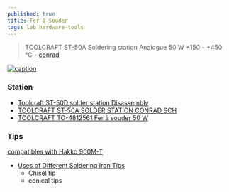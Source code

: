 ```yaml
---
published: true
title: Fer à Souder
tags: lab hardware-tools
---
```

> TOOLCRAFT ST-50A Soldering station Analogue 50 W +150 - +450 °C - [conrad](https://www.conrad.com/p/toolcraft-st-50a-soldering-station-analogue-50-w-150-450-c-791784)

[![caption](https://asset.conrad.com/media10/isa/160267/c1/-/en/791784_BB_00_FB/image.jpg?x=400&y=400) ](https://www.conrad.com/p/toolcraft-st-50a-soldering-station-analogue-50-w-150-450-c-791784)

### Station
- [Toolcraft ST-50D solder station Disassembly](https://www.ifixit.com/Guide/Toolcraft+ST-50D+solder+station+Disassembly/96209)
- [TOOLCRAFT ST-50A SOLDER STATION CONRAD SCH](https://elektrotanya.com/toolcraft_st-50a_solder_station_conrad_sch.pdf/download.html#dl)
- [TOOLCRAFT TO-4812561 Fer à souder 50 W](https://www.conrad.fr/fr/p/toolcraft-to-4812561-fer-a-souder-50-w-1604187.html)

### Tips

[compatibles with Hakko 900M-T](https://www.elektormagazine.com/news/reviewtoolcraftdigitalsolderingstation)

- [Uses of Different Soldering Iron Tips](https://www.instructables.com/Uses-of-Different-Soldering-Iron-Tips/)
	- Chisel tip
    - conical tips